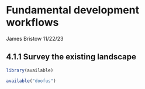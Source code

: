 Fundamental development workflows
================
James Bristow
11/22/23

## 4.1.1 Survey the existing landscape

``` r
library(available)

available("doofus")
```

